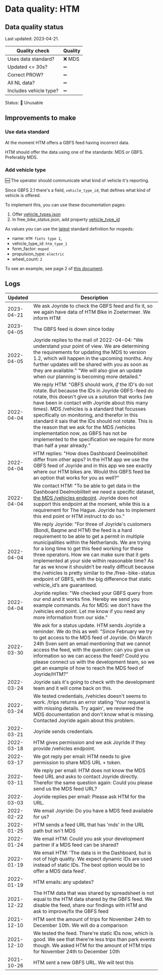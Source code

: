 # Data quality: HTM

## Data quality status

Last updated: 2023-04-21.

| **Quality check**           | **Quality**
| --                          | --          |
| Uses data standard?         | ❌ MDS
| Updated <= 30s?             | ➖
| Correct PROW?               | ➖
| All NL data?                | ➖
| Includes vehicle type?      | ➖

Status: 🔴 Unusable

## Improvements to make

### Use data standard

At the moment HTM offers a GBFS feed having incorrect data.

HTM should offer the data using one of the standards: MDS or GBFS. Preferably MDS.

### Add vehicle type

🆕 The operator should communicate what kind of vehicle it's reporting. 

Since GBFS 2.1 there's a field, `vehicle_type_id`, that defines what kind of vehicle is offered.

To implement this, you can use these documentation pages: 

1. Offer [vehicle_types.json](https://github.com/NABSA/gbfs/blob/master/gbfs.md#vehicle_typesjson-added-in-v21)
2. In free_bike_status.json, add property [vehicle_type_id](https://github.com/NABSA/gbfs/blob/master/gbfs.md#free_bike_statusjson)

As values you can use the [latest](https://github.com/NABSA/gbfs/pull/370) standard definition for mopeds:

- name: `HTM fiets type 1`,
- vehicle_type_id: `htm_type_1`
- form_factor: `moped`
- propulsion_type: `electric`
- wheel_count: `2`

To see an example, see page 2 of [this document](https://docs.google.com/document/d/1P_oDBnFvr9qzo0_5YbnrCDYptFQV9ZUOJGfi8ACD1GE/edit?usp=sharing).

## Logs

| Updated    | Description
| ----       | ---
| 2023-04-21 | We ask Joyride to check the GBFS feed and fix it, so we again have data of HTM Bike in Zoetermeer. We inform HTM
| 2023-04-05 | The GBFS feed is down since today
| 2022-04-05 | Joyride replies to the mail of 2022-04-04: "We understand your point of view. We are determining the requirements for updating the MDS to version 1.2, which will happen in the upcoming months. Any further updates will be shared with you as soon as they are available." "We will also give an update when our planning is becoming more detailed."
| 2022-04-04 | We reply HTM: "GBFS should work, _if_ the ID's do not rotate. But because the IDs in Joyride GBFS-feed do rotate, this doesn't give us a solution that works (we have been in contact with Joyride about this many times). MDS /vehicles is a standard that focusses specifically on monitoring, and therefor in this standard it sais that the IDs should not rotate. This is the reason that we ask for the MDS /vehicles implementation now, as GBFS has not be implemented to the specification we require for more than half a year already."
| 2022-04-04 | HTM replies: "How does Dashboard Deelmobiliteit differ from other apps? In the HTM app we use the GBFS feed of Joyride and in this app we see exactly where our HTM bikes are. Would this GBFS feed be an option that works for you as well?"
| 2022-04-04 | We contact HTM: "To be able to get data in the Dashboard Deelmobiliteit we need a specific dataset, [the MDS /vehicles endpoint](https://github.com/openmobilityfoundation/mobility-data-specification/blob/main/provider/README.md#vehicles). Joyride does not support this endpoint at the moment, while this is a requirement for The Hague. Joyride has to implement this end point or HTM instruct to do so."
| 2022-04-04 | We reply Joyride: "For three of Joyride's customers (Bondi, Baqme and HTM) the feed is a hard requirement to be able to get a permit in multiple municipalities within the Netherlands. We are trying for a long time to get this feed working for these three operators. How we can make sure that it gets implemented at your side within reasonable time? As far as we know it shouldn’t be really difficult because the /vehicles is pretty similar to the /free-bike-status endpoint of GBFS, with the big difference that static vehicle_id’s are guaranteed. 
| 2022-04-04 | Joyride replies: "We checked your GBFS query from our end and it works fine. Hereby we send you example commands. As for MDS: we don't have the /vehicles end point. Let me know if you need any more information from our side."
| 2022-03-30 | We ask for a status update. HTM sends Joyride a reminder. We do this as well: "Since February we try to get access to the MDS feed of Joyride. On March 24th Sven sent an email mentioning that we cannot access the feed, with the question: can you give us information so we can access the feed? Could you please connect us with the development team, so we get an example of how to reach the MDS feed of Joyride/HTM?"
| 2022-03-24 | Joyride sais it's going to check with the development team and it will come back on this.
| 2022-03-24 | We tested credentials, /vehicles doesn't seems to work. /trips returns an error stating 'Your request is with missing details. Try again', we reviewed the MDS documentation and don't know what is missing. Contacted Joyride again about this problem. 
| 2022-03-21 | Joyride sends credentials.
| 2022-03-18 | HTM gives permission and we ask Joyride if they provide /vehicles endpoint.
| 2022-03-17 | We got reply per email: HTM needs to give permission to share MDS URL + token.
| 2022-03-11 | We reply per email: HTM does not know the MDS feed URL and asks to contact Joyride directly. Therefor the same question again: Could you please send us the MDS feed URL?
| 2022-03-03 | Joyride replies per email: Please ask HTM for the URL.
| 2022-02-22 | We email Joyride: Do you have a MDS feed available for us?
| 2022-01-25 | HTM sends a feed URL that has 'mds' in the URL path but isn't MDS
| 2022-01-24 | We email HTM: Could you ask your development partner if a MDS feed can be shared?
| 2022-01-19 | We email HTM: 'The data is in the Dashboard, but is not of high quality. We expect dynamic IDs are used instead of static IDs. The best option would be to offer a MDS data feed'.
| 2022-01-19 | HTM emails: any updates?
| 2021-12-22 | The HTM data that was shared by spreadsheet is not equal to the HTM data shared by the GBFS feed. We disable the feed, share our findings with HTM and ask to improve/fix the GBFS feed
| 2021-12-10 | HTM sent the amount of trips for November 24th to December 10th. We will do a comparison
| 2021-12-10 | We tested the feed. There're static IDs now, which is good. We see that there're less trips than park events though. We asked HTM for the amount of HTM trips for November 24th to December 10th
| 2021-10-26 | HTM sent a new GBFS URL. We will test this
